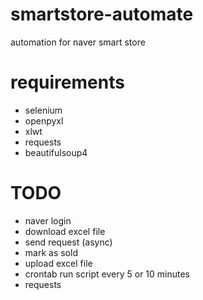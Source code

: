 # smartstore-automate
automation for naver smart store


# requirements

* selenium
* openpyxl
* xlwt
* requests
* beautifulsoup4

# TODO

* naver login
* download excel file
* send request (async)
* mark as sold
* upload excel file
* crontab run script every 5 or 10 minutes
* requests

